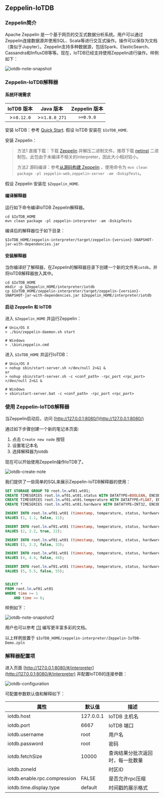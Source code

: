 <!--

    Licensed to the Apache Software Foundation (ASF) under one
    or more contributor license agreements.  See the NOTICE file
    distributed with this work for additional information
    regarding copyright ownership.  The ASF licenses this file
    to you under the Apache License, Version 2.0 (the
    "License"); you may not use this file except in compliance
    with the License.  You may obtain a copy of the License at
    
        http://www.apache.org/licenses/LICENSE-2.0
    
    Unless required by applicable law or agreed to in writing,
    software distributed under the License is distributed on an
    "AS IS" BASIS, WITHOUT WARRANTIES OR CONDITIONS OF ANY
    KIND, either express or implied.  See the License for the
    specific language governing permissions and limitations
    under the License.

-->

## Zeppelin-IoTDB


### Zeppelin简介

Apache Zeppelin 是一个基于网页的交互式数据分析系统。用户可以通过Zeppelin连接数据源并使用SQL、Scala等进行交互式操作。操作可以保存为文档（类似于Jupyter）。Zeppelin支持多种数据源，包括Spark、ElasticSearch、Cassandra和InfluxDB等等。现在，IoTDB已经支持使用Zeppelin进行操作。样例如下：

![iotdb-note-snapshot](https://user-images.githubusercontent.com/5548915/102752947-520a3e80-43a5-11eb-8fb1-8fac471c8c7e.png)



### Zeppelin-IoTDB解释器

#### 系统环境需求

| IoTDB 版本 |   Java 版本   | Zeppelin 版本 |
| :--------: | :-----------: | :-----------: |
| >=`0.12.0` | >=`1.8.0_271` |   `>=0.9.0`   |

安装 IoTDB：参考 [Quick Start](QuickStart/QuickStart.html). 假设 IoTDB 安装在 `$IoTDB_HOME`.

安装 Zeppelin：
> 方法1 直接下载：下载 [Zeppelin](https://zeppelin.apache.org/download.html#) 并解压二进制文件。推荐下载 [netinst](http://www.apache.org/dyn/closer.cgi/zeppelin/zeppelin-0.9.0/zeppelin-0.9.0-bin-netinst.tgz) 二进制包，此包由于未编译不相关的interpreter，因此大小相对较小。
>
> 方法2 源码编译：参考[从源码构建 Zeppelin](https://zeppelin.apache.org/docs/latest/setup/basics/how_to_build.html) ，使用命令为 `mvn clean package -pl zeppelin-web,zeppelin-server -am -DskipTests`。

假设 Zeppelin 安装在 `$Zeppelin_HOME`.

#### 编译解释器

运行如下命令编译IoTDB Zeppelin解释器。

```shell
cd $IoTDB_HOME
mvn clean package -pl zeppelin-interpreter -am -DskipTests
```

编译后的解释器位于如下目录：

```shell
$IoTDB_HOME/zeppelin-interpreter/target/zeppelin-{version}-SNAPSHOT-jar-with-dependencies.jar
```



#### 安装解释器

当你编译好了解释器，在Zeppelin的解释器目录下创建一个新的文件夹`iotdb`，并将IoTDB解释器放入其中。

```shell
cd $IoTDB_HOME
mkdir -p $Zeppelin_HOME/interpreter/iotdb
cp $IoTDB_HOME/zeppelin-interpreter/target/zeppelin-{version}-SNAPSHOT-jar-with-dependencies.jar $Zeppelin_HOME/interpreter/iotdb
```



#### 启动 Zeppelin 和 IoTDB

进入 `$Zeppelin_HOME` 并运行Zeppelin：

```shell
# Unix/OS X
> ./bin/zeppelin-daemon.sh start

# Windows
> .\bin\zeppelin.cmd
```



进入 `$IoTDB_HOME` 并运行IoTDB：

```shell
# Unix/OS X
> nohup sbin/start-server.sh >/dev/null 2>&1 &
or
> nohup sbin/start-server.sh -c <conf_path> -rpc_port <rpc_port> >/dev/null 2>&1 &

# Windows
> sbin\start-server.bat -c <conf_path> -rpc_port <rpc_port>
```



### 使用 Zeppelin-IoTDB解释器

当Zeppelin启动后，访问 [http://127.0.0.1:8080/](http://127.0.0.1:8080/)

通过如下步骤创建一个新的笔记本页面: 

1. 点击 `Create new node` 按钮
2. 设置笔记本名
3. 选择解释器为iotdb

现在可以开始使用Zeppelin操作IoTDB了。

![iotdb-create-note](https://user-images.githubusercontent.com/5548915/102752945-5171a800-43a5-11eb-8614-53b3276a3ce2.png)

我们提供了一些简单的SQL来展示Zeppelin-IoTDB解释器的使用：

```sql
SET STORAGE GROUP TO root.ln.wf01.wt01;
CREATE TIMESERIES root.ln.wf01.wt01.status WITH DATATYPE=BOOLEAN, ENCODING=PLAIN;
CREATE TIMESERIES root.ln.wf01.wt01.temperature WITH DATATYPE=FLOAT, ENCODING=PLAIN;
CREATE TIMESERIES root.ln.wf01.wt01.hardware WITH DATATYPE=INT32, ENCODING=PLAIN;

INSERT INTO root.ln.wf01.wt01 (timestamp, temperature, status, hardware)
VALUES (1, 1.1, false, 11);

INSERT INTO root.ln.wf01.wt01 (timestamp, temperature, status, hardware)
VALUES (2, 2.2, true, 22);

INSERT INTO root.ln.wf01.wt01 (timestamp, temperature, status, hardware)
VALUES (3, 3.3, false, 33);

INSERT INTO root.ln.wf01.wt01 (timestamp, temperature, status, hardware)
VALUES (4, 4.4, false, 44);

INSERT INTO root.ln.wf01.wt01 (timestamp, temperature, status, hardware)
VALUES (5, 5.5, false, 55);


SELECT *
FROM root.ln.wf01.wt01
WHERE time >= 1
	AND time <= 6;
```

样例如下：

![iotdb-note-snapshot2](https://user-images.githubusercontent.com/5548915/102752948-52a2d500-43a5-11eb-9156-0c55667eb4cd.png)

用户也可以参考 [[1]](https://zeppelin.apache.org/docs/0.9.0-SNAPSHOT/usage/display_system/basic.html) 编写更丰富多彩的文档。

以上样例放置于 `$IoTDB_HOME/zeppelin-interpreter/Zeppelin-IoTDB-Demo.zpln`



### 解释器配置项

进入页面 [http://127.0.0.1:8080/#/interpreter](http://127.0.0.1:8080/#/interpreter) 并配置IoTDB的连接参数：

![iotdb-configuration](https://user-images.githubusercontent.com/5548915/102752940-50407b00-43a5-11eb-94fb-3e3be222183c.png)

可配置参数默认值和解释如下：

| 属性                         | 默认值    | 描述                             |
| ---------------------------- | --------- | -------------------------------- |
| iotdb.host                   | 127.0.0.1 | IoTDB 主机名                     |
| iotdb.port                   | 6667      | IoTDB 端口                       |
| iotdb.username               | root      | 用户名                           |
| iotdb.password               | root      | 密码                             |
| iotdb.fetchSize              | 10000     | 查询结果分批次返回时，每一批数量 |
| iotdb.zoneId                 |           | 时区ID                           |
| iotdb.enable.rpc.compression | FALSE     | 是否允许rpc压缩                  |
| iotdb.time.display.type      | default   | 时间戳的展示格式                 |


